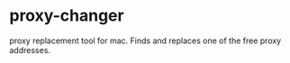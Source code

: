 # proxy-changer
proxy replacement tool for mac. Finds and replaces one of the free proxy addresses.
